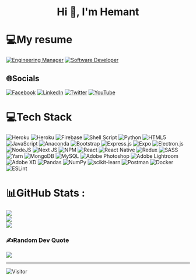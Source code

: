 <h1 align="center">Hi 👋, I'm Hemant</h1>

# 💻My resume
[![Engineering Manager](https://img.shields.io/badge/heroku-%23430098.svg?style=for-the-badge&logo=heroku&logoColor=white)](https://github.com/hkb06542/hkb06542/blob/afc39a0e66a004f95b6cac6ea29dbb263e810335/Resume-Hemant-Barapatre.pdf) [![Software Developer](https://img.shields.io/badge/heroku-%23430098.svg?style=for-the-badge&logo=heroku&logoColor=white)](https://github.com/hkb06542/hkb06542/blob/afc39a0e66a004f95b6cac6ea29dbb263e810335/Resume-Hemant-Barapatre.pdf)

## 🌐Socials
[![Facebook](https://img.shields.io/badge/Facebook-%231877F2.svg?logo=Facebook&logoColor=white)](https://facebook.com/omgamganpateynamahaa) [![LinkedIn](https://img.shields.io/badge/LinkedIn-%230077B5.svg?logo=linkedin&logoColor=white)](https://linkedin.com/in/hemant-barapatre-%E2%98%81-55611317/) [![Twitter](https://img.shields.io/badge/Twitter-%231DA1F2.svg?logo=Twitter&logoColor=white)](https://twitter.com/goku06542) [![YouTube](https://img.shields.io/badge/YouTube-%23FF0000.svg?logo=YouTube&logoColor=white)](https://youtube.com/c/hemantkumarbarapatre) 

# 💻Tech Stack
![Heroku](https://img.shields.io/badge/heroku-%23430098.svg?style=for-the-badge&logo=heroku&logoColor=white) ![Heroku](https://img.shields.io/badge/heroku-%23430098.svg?style=for-the-badge&logo=heroku&logoColor=white) ![Firebase](https://img.shields.io/badge/firebase-%23039BE5.svg?style=for-the-badge&logo=firebase) ![Shell Script](https://img.shields.io/badge/shell_script-%23121011.svg?style=for-the-badge&logo=gnu-bash&logoColor=white) ![Python](https://img.shields.io/badge/python-3670A0?style=for-the-badge&logo=python&logoColor=ffdd54) ![HTML5](https://img.shields.io/badge/html5-%23E34F26.svg?style=for-the-badge&logo=html5&logoColor=white) ![JavaScript](https://img.shields.io/badge/javascript-%23323330.svg?style=for-the-badge&logo=javascript&logoColor=%23F7DF1E) ![Anaconda](https://img.shields.io/badge/Anaconda-%2344A833.svg?style=for-the-badge&logo=anaconda&logoColor=white) ![Bootstrap](https://img.shields.io/badge/bootstrap-%23563D7C.svg?style=for-the-badge&logo=bootstrap&logoColor=white) ![Express.js](https://img.shields.io/badge/express.js-%23404d59.svg?style=for-the-badge&logo=express&logoColor=%2361DAFB) ![Expo](https://img.shields.io/badge/expo-1C1E24?style=for-the-badge&logo=expo&logoColor=#D04A37) ![Electron.js](https://img.shields.io/badge/Electron-191970?style=for-the-badge&logo=Electron&logoColor=white) ![NodeJS](https://img.shields.io/badge/node.js-6DA55F?style=for-the-badge&logo=node.js&logoColor=white) ![Next JS](https://img.shields.io/badge/Next-black?style=for-the-badge&logo=next.js&logoColor=white) ![NPM](https://img.shields.io/badge/NPM-%23000000.svg?style=for-the-badge&logo=npm&logoColor=white) ![React](https://img.shields.io/badge/react-%2320232a.svg?style=for-the-badge&logo=react&logoColor=%2361DAFB) ![React Native](https://img.shields.io/badge/react_native-%2320232a.svg?style=for-the-badge&logo=react&logoColor=%2361DAFB) ![Redux](https://img.shields.io/badge/redux-%23593d88.svg?style=for-the-badge&logo=redux&logoColor=white) ![SASS](https://img.shields.io/badge/SASS-hotpink.svg?style=for-the-badge&logo=SASS&logoColor=white) ![Yarn](https://img.shields.io/badge/yarn-%232C8EBB.svg?style=for-the-badge&logo=yarn&logoColor=white) ![MongoDB](https://img.shields.io/badge/MongoDB-%234ea94b.svg?style=for-the-badge&logo=mongodb&logoColor=white) ![MySQL](https://img.shields.io/badge/mysql-%2300f.svg?style=for-the-badge&logo=mysql&logoColor=white) ![Adobe Photoshop](https://img.shields.io/badge/adobephotoshop-%2331A8FF.svg?style=for-the-badge&logo=adobephotoshop&logoColor=white) ![Adobe Lightroom](https://img.shields.io/badge/Adobe%20Lightroom-31A8FF.svg?style=for-the-badge&logo=Adobe%20Lightroom&logoColor=white) ![Adobe XD](https://img.shields.io/badge/Adobe%20XD-470137?style=for-the-badge&logo=Adobe%20XD&logoColor=#FF61F6) ![Pandas](https://img.shields.io/badge/pandas-%23150458.svg?style=for-the-badge&logo=pandas&logoColor=white) ![NumPy](https://img.shields.io/badge/numpy-%23013243.svg?style=for-the-badge&logo=numpy&logoColor=white) ![scikit-learn](https://img.shields.io/badge/scikit--learn-%23F7931E.svg?style=for-the-badge&logo=scikit-learn&logoColor=white) ![Postman](https://img.shields.io/badge/Postman-FF6C37?style=for-the-badge&logo=postman&logoColor=white) ![Docker](https://img.shields.io/badge/docker-%230db7ed.svg?style=for-the-badge&logo=docker&logoColor=white) ![ESLint](https://img.shields.io/badge/ESLint-4B3263?style=for-the-badge&logo=eslint&logoColor=white)
# 📊GitHub Stats :
![](https://github-readme-stats.vercel.app/api?username=hkb06542&theme=radical&hide_border=false&include_all_commits=true&count_private=false)<br/>
![](https://github-readme-streak-stats.herokuapp.com/?user=hkb06542&theme=radical&hide_border=false)<br/>
![](https://github-readme-stats.vercel.app/api/top-langs/?username=hkb06542&theme=radical&hide_border=false&include_all_commits=true&count_private=false&layout=compact)

### ✍️Random Dev Quote
![](https://quotes-github-readme.vercel.app/api?type=horizontal&theme=tokyonight)


<hr></hr>

![Visitor](https://visitor-badge.laobi.icu/badge?page_id=hkb06542.hkb06542)  

